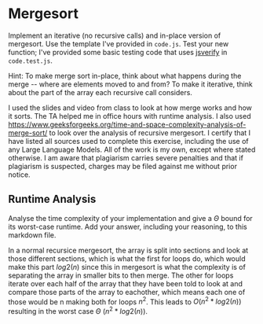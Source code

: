 # Mergesort

Implement an iterative (no recursive calls) and in-place version of mergesort.
Use the template I've provided in `code.js`. Test your new function; I've
provided some basic testing code that uses
[jsverify](https://jsverify.github.io/) in `code.test.js`.

Hint: To make merge sort in-place, think about what happens during the merge --
where are elements moved to and from? To make it iterative, think about the
part of the array each recursive call considers.

I used the slides and video from class to look at how merge works and how it sorts. The TA helped me in office hours with runtime analysis. I also used https://www.geeksforgeeks.org/time-and-space-complexity-analysis-of-merge-sort/ to look over the analysis of recursive mergesort.
I certify that I have listed all sources used to complete this exercise, including the use of any Large Language Models. All of the work is my own, except where stated otherwise. I am aware that plagiarism carries severe penalties and that if plagiarism is suspected, charges may be filed against me without prior notice.

## Runtime Analysis

Analyse the time complexity of your implementation and give a $\Theta$ bound for
its worst-case runtime. Add your answer, including your reasoning, to this
markdown file.

In a normal recursice mergesort, the array is split into sections and look at those different sections, which is what the first for loops do, which would make this part $log2(n)$ since this in mergesort is what the complexity is of separating the array in smaller bits to then merge. The other for loops iterate over each half of the array that they have been told to look at and compare those parts of the array to eachother, which means each one of those would be n making both for loops $n^2$. This leads to $O(n^2 * log2(n))$ resulting in the worst case $\Theta$ $(n^2 *log2(n))$. 
